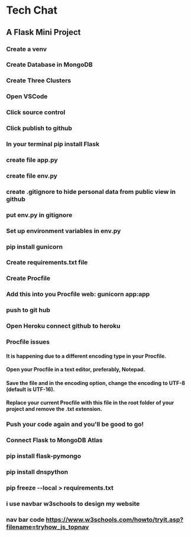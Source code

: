 # Tech Chat
## A Flask Mini Project

### Create a venv
### Create Database in MongoDB
### Create Three Clusters
### Open VSCode
### Click source control
### Click publish to github
### In your terminal pip install Flask
### create file app.py
### create file env.py
### create .gitignore to hide personal data from public view in github
### put env.py in gitignore
### Set up environment variables in env.py
### pip install gunicorn
### Create requirements.txt file
### Create Procfile
### Add this into you Procfile web: gunicorn app:app
### push to git hub
### Open Heroku connect github to heroku
### Procfile issues 
#### It is happening due to a different encoding type in your Procfile.
#### Open your Procfile in a text editor, preferably, Notepad.
#### Save the file and in the encoding option, change the encoding to UTF-8 (default is UTF-16).
#### Replace your current Procfile with this file in the root folder of your project and remove the .txt extension.
### Push your code again and you'll be good to go!
### Connect Flask to MongoDB Atlas
### pip install flask-pymongo
### pip install dnspython
### pip freeze --local > requirements.txt
### i use navbar w3schools to design my website
### nav bar code https://www.w3schools.com/howto/tryit.asp?filename=tryhow_js_topnav
